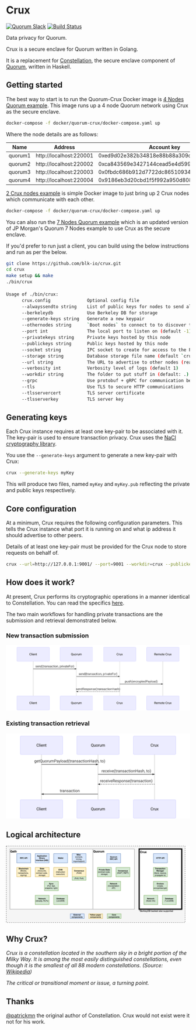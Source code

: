 # Crux 

<a href="https://clh7rniov2.execute-api.us-east-1.amazonaws.com/Express/" target="_blank" rel="noopener"><img title="Quorum Slack" src="https://clh7rniov2.execute-api.us-east-1.amazonaws.com/Express/badge.svg" alt="Quorum Slack" /></a>
<a href="https://travis-ci.org/blk-io/crux/"><img title="Build Status" src="https://travis-ci.org/blk-io/crux.svg?branch=master" alt="Build Status" /></a>

Data privacy for Quorum. 

Crux is a secure enclave for Quorum written in Golang. 

It is a replacement for [Constellation](https://github.com/jpmorganchase/constellation/), the 
secure enclave component of [Quorum](https://github.com/jpmorganchase/quorum/), written in Haskell. 

## Getting started

The best way to start is to run the Quorum-Crux Docker image is 
[4 Nodes Quorum example](https://github.com/blk-io/crux/tree/master/docker/quorum-crux). This 
image runs up a 4 node Quorum network using Crux as the secure enclave. 

```bash
docker-compose -f docker/quorum-crux/docker-compose.yaml up
```

Where the node details are as follows:

| Name    | Address                 | Account key                                | Crux node key                                |
| ------- | ----------------------- | ------------------------------------------ | -------------------------------------------- |
| quorum1 | http://localhost:220001 | 0xed9d02e382b34818e88b88a309c7fe71e65f419d | BULeR8JyUWhiuuCMU/HLA0Q5pzkYT+cHII3ZKBey3Bo= | 
| quorum2 | http://localhost:220002 | 0xca843569e3427144cead5e4d5999a3d0ccf92b8e | QfeDAys9MPDs2XHExtc84jKGHxZg/aj52DTh0vtA3Xc= |
| quorum3 | http://localhost:220003 | 0x0fbdc686b912d7722dc86510934589e0aaf3b55a | 1iTZde/ndBHvzhcl7V68x44Vx7pl8nwx9LqnM/AfJUg= |
| quorum4 | http://localhost:220004 | 0x9186eb3d20cbd1f5f992a950d808c4495153abd5 | oNspPPgszVUFw0qmGFfWwh1uxVUXgvBxleXORHj07g8= |

[2 Crux nodes example](https://github.com/blk-io/crux/tree/master/docker/crux) is simple Docker 
image to just bring up 2 Crux nodes which communicate with each other.

```bash
docker-compose -f docker/quorum-crux/docker-compose.yaml up
```

You can also run the 
[7 Nodes Quorum example](https://github.com/blk-io/quorum-examples) which is an updated version 
of JP Morgan's Quorum 7 Nodes example to use Crux as the secure enclave.

If you'd prefer to run just a client, you can build using the below instructions and run as per 
the below.

```bash
git clone https://github.com/blk-io/crux.git
cd crux
make setup && make
./bin/crux

Usage of ./bin/crux:
      crux.config              Optional config file
      --alwayssendto string    List of public keys for nodes to send all transactions too
      --berkeleydb             Use Berkeley DB for storage
      --generate-keys string   Generate a new keypair
      --othernodes string      `Boot nodes` to connect to to discover the network
      --port int               The local port to listen on (default -1)
      --privatekeys string     Private keys hosted by this node
      --publickeys string      Public keys hosted by this node
      --socket string          IPC socket to create for access to the Private API
      --storage string         Database storage file name (default `crux.db`)
      --url string             The URL to advertise to other nodes (reachable by them)
      --verbosity int          Verbosity level of logs (default 1)
      --workdir string         The folder to put stuff in (default: .) (default `.`)
      --grpc                   Use protobuf + gRPC for communication between nodes (default `true`)
      --tls                    Use TLS to secure HTTP communications
      --tlsservercert          TLS server certificate
      --tlsserverkey           TLS server key
``` 

## Generating keys

Each Crux instance requires at least one key-pair to be associated with it. The key-pair is used 
to ensure transaction privacy. Crux uses the [NaCl cryptography library](https://nacl.cr.yp.to/).

You use the `--generate-keys` argument to generate a new key-pair with Crux:

```bash
crux --generate-keys myKey
```

This will produce two files, named `myKey` and `myKey.pub` reflecting the private and public keys 
respectively.

## Core configuration

At a minimum, Crux requires the following configuration parameters. This tells the Crux instance 
what port it is running on and what ip address it should advertise to other peers.

Details of at least one key-pair must be provided for the Crux node to store requests on behalf of.  

```bash
crux --url=http://127.0.0.1:9001/ --port=9001 --workdir=crux --publickeys=tm.pub --privatekeys=tm.key --othernodes=https://127.0.0.1:9001/
```

## How does it work?

At present, Crux performs its cryptographic operations in a manner identical to Constellation. You 
can read the specifics [here](https://github.com/jpmorganchase/constellation/#how-it-works). 

The two main workflows for handling private transactions are the submission and retrieval 
demonstrated below.

### New transaction submission

![New Transaction Sequence](./docs/new-tx.svg)

### Existing transaction retrieval

![Read Transaction Sequence](./docs/read-tx.svg)

## Logical architecture

![Logical architecture](https://github.com/blk-io/crux/blob/master/docs/quorum-architecture.png)

## Why Crux?

*Crux is a constellation located in the southern sky in a bright portion of the Milky Way. It is 
among the most easily distinguished constellations, even though it is the smallest of all 88 
modern constellations. (Source: [Wikipedia](https://en.wikipedia.org/wiki/Crux))*

*The critical or transitional moment or issue, a turning point.*

## Thanks

[@patrickmn](https://github.com/patrickmn) the original author of Constellation. Crux would not 
exist were it not for his work.
